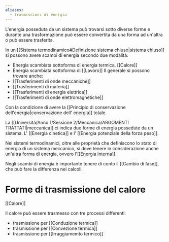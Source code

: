 ```yaml
---
aliases:
  - trasmissioni di energia
---
```


L'energia posseduta da un sistema può trovarsi sotto diverse forme e durante una trasformazione può essere convertita da una forma ad un'altra o può essere trasferita.

In un [[Sistema termodinamico#Definizione sistema chiuso|sistema chiuso]] si possono avere scambi di energia secondo due modalità:
- Energia scambiata sottoforma di energia termica, [[Calore]]
- Energia scambiata sottoforma di [[Lavoro]]
Il generale si possono trovare anche:
- [[Trasferimenti di onde meccaniche]]
- [[Trasferimenti di materia]]
- [[Trasferimenti di energia elettrica]]
- [[Trasferimenti di onde elettromagnetiche]]

Con la condizione di avere la [[Principio di conservazione dell'energia|conservazione dell' energia]] totale.

La [[Università/Anno 1/Sessione 2/Meccanica/ARGOMENTI TRATTATI|meccanica]] ci indica due forme di energia possedute da un sistema.
L' [[Energia cinetica]] e l' [[Energia potenziale della forza peso]].

Nei sistemi termodinamici, oltre alle proprietà che definiscono lo stato di energia di un sistema meccanico, si deve tenere in considerazione anche un'altra forma di energia, ovvero l'[[Energia interna]].

Negli scambi di energia è importante tenere di conto il [[Cambio di fase]], che può fare la differenza nei calcoli.

# Forme di trasmissione del calore
[[Calore]]

Il calore può essere trasmesso con tre processi differenti:
- trasmissione per [[Conduzione termica]]
- trasmissione per [[Convezione termica]]
- trasmissione per [[Irraggiamemto termico]]







